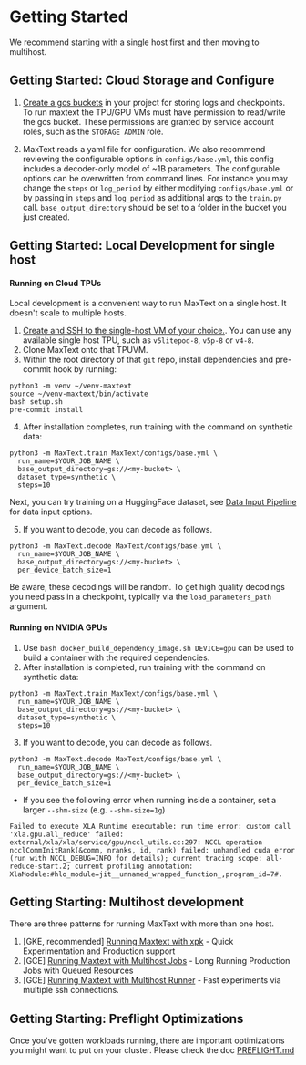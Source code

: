# Getting Started

We recommend starting with a single host first and then moving to multihost.

## Getting Started: Cloud Storage and Configure
1. [Create a gcs buckets](https://cloud.google.com/storage/docs/creating-buckets) in your project for storing logs and checkpoints. To run maxtext the TPU/GPU VMs must have permission to read/write the gcs bucket. These permissions are granted by service account roles, such as the `STORAGE ADMIN` role.

2. MaxText reads a yaml file for configuration. We also recommend reviewing the configurable options in `configs/base.yml`, this config includes a decoder-only model of ~1B parameters. The configurable options can be overwritten from command lines. For instance you may change the `steps` or `log_period` by either modifying `configs/base.yml` or by passing in `steps` and `log_period` as additional args to the `train.py` call. `base_output_directory` should be set to a folder in the bucket you just created.

## Getting Started: Local Development for single host

#### Running on Cloud TPUs
Local development is a convenient way to run MaxText on a single host. It doesn't scale to
multiple hosts.

1. [Create and SSH to the single-host VM of your choice.](https://cloud.google.com/tpu/docs/users-guide-tpu-vm#creating_a_cloud_tpu_vm_with_gcloud). You can use any available single host TPU, such as `v5litepod-8`, `v5p-8` or `v4-8`.
2. Clone MaxText onto that TPUVM.
3. Within the root directory of that `git` repo, install dependencies and pre-commit hook by running:
```
python3 -m venv ~/venv-maxtext
source ~/venv-maxtext/bin/activate
bash setup.sh
pre-commit install
```
4. After installation completes, run training with the command on synthetic data:
```
python3 -m MaxText.train MaxText/configs/base.yml \
  run_name=$YOUR_JOB_NAME \
  base_output_directory=gs://<my-bucket> \
  dataset_type=synthetic \
  steps=10
```
Next, you can try training on a HuggingFace dataset, see [Data Input Pipeline](https://github.com/google/maxtext/blob/main/getting_started/Data_Input_Pipeline.md) for data input options.

5. If you want to decode, you can decode as follows.
```
python3 -m MaxText.decode MaxText/configs/base.yml \
  run_name=$YOUR_JOB_NAME \
  base_output_directory=gs://<my-bucket> \
  per_device_batch_size=1
```
Be aware, these decodings will be random. To get high quality decodings you need pass in a checkpoint, typically via the `load_parameters_path` argument.


#### Running on NVIDIA GPUs
1. Use `bash docker_build_dependency_image.sh DEVICE=gpu` can be used to build a container with the required dependencies.
2. After installation is completed, run training with the command on synthetic data:
```
python3 -m MaxText.train MaxText/configs/base.yml \
  run_name=$YOUR_JOB_NAME \
  base_output_directory=gs://<my-bucket> \
  dataset_type=synthetic \
  steps=10  
```

3. If you want to decode, you can decode as follows.
```
python3 -m MaxText.decode MaxText/configs/base.yml \
  run_name=$YOUR_JOB_NAME \
  base_output_directory=gs://<my-bucket> \
  per_device_batch_size=1  
```

* If you see the following error when running inside a container, set a larger `--shm-size` (e.g. `--shm-size=1g`)
```
Failed to execute XLA Runtime executable: run time error: custom call 'xla.gpu.all_reduce' failed: external/xla/xla/service/gpu/nccl_utils.cc:297: NCCL operation ncclCommInitRank(&comm, nranks, id, rank) failed: unhandled cuda error (run with NCCL_DEBUG=INFO for details); current tracing scope: all-reduce-start.2; current profiling annotation: XlaModule:#hlo_module=jit__unnamed_wrapped_function_,program_id=7#.
```

## Getting Starting: Multihost development
There are three patterns for running MaxText with more than one host.

1. [GKE, recommended] [Running Maxtext with xpk](Run_MaxText_via_xpk.md) - Quick Experimentation and Production support
2. [GCE] [Running Maxtext with Multihost Jobs](Run_MaxText_via_multihost_job.md) - Long Running Production Jobs with Queued Resources
3. [GCE] [Running Maxtext with Multihost Runner](Run_MaxText_via_multihost_runner.md) -  Fast experiments via multiple ssh connections.

## Getting Starting: Preflight Optimizations

Once you've gotten workloads running, there are important optimizations you might want to put on your cluster. Please check the doc [PREFLIGHT.md](https://github.com/google/maxtext/blob/main/PREFLIGHT.md)
